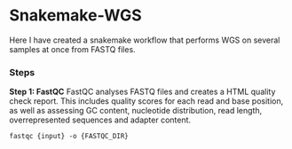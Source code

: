 # Snakemake-WGS
Here I have created a snakemake workflow that performs WGS on several samples at once from FASTQ files.

### Steps
**Step 1: FastQC**
FastQC analyses FASTQ files and creates a HTML quality check report. This includes quality scores for each read and base position, as well as assessing GC content, nucleotide distribution, read length, overrepresented sequences and adapter content.
```
fastqc {input} -o {FASTQC_DIR}
```

